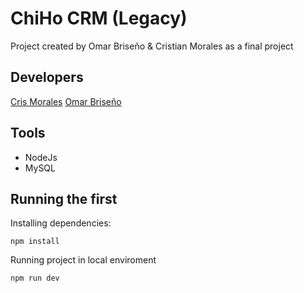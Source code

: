# ChiHo CRM (Legacy)
Project created by Omar Briseño &amp; Cristian Morales as a final project 

## Developers
[Cris Morales](https://github.com/Cristiamp09)
[Omar Briseño](https://github.com/homsdev)

## Tools

- NodeJs
- MySQL

## Running the first

Installing dependencies:
```
npm install
```

Running project in local enviroment
```
npm run dev
```
